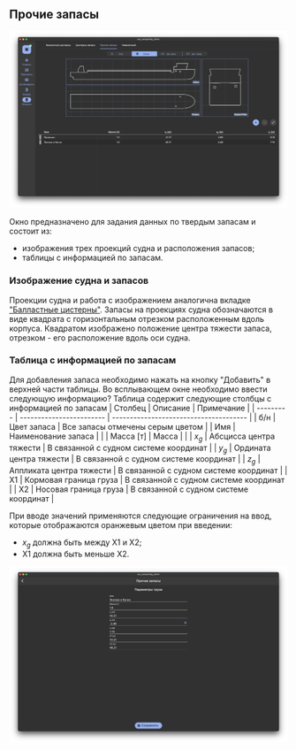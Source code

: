 ## Прочие запасы
![Общий вид вкладки "Прочие запасы"](/docs/user-guide/ru/part03_loading/chapter03_stores/stores.png "Общий вид страницы 'Прочие запасы'")

Окно предназначено для задания данных по твердым запасам и состоит из:
- изображения трех проекций судна и расположения запасов;
- таблицы с информацией по запасам.

### Изображение судна и запасов
Проекции судна и работа с изображением аналогична вкладке ["Балластные цистерны"](/docs/user-guide/ru/part03_loading/chapter01_ballast/chapter01_ballast.md). Запасы на проекциях судна обозначаются в виде квадрата с горизонтальным отрезком расположенным вдоль корпуса. Квадратом изображено положение центра тяжести запаса, отрезком - его расположение вдоль оси судна.

### Таблица с информацией по запасам
Для добавления запаса необходимо нажать на кнопку "Добавить" в верхней части таблицы. Во всплывающем окне необходимо ввести следующую информацию?
Таблица  содержит следующие столбцы с информацией по запасам
| Столбец   | Описание                 | Примечание                             |
| --------- | ------------------------ | -------------------------------------- |
| б/н       | Цвет запаса              | Все запасы отмечены серым цветом       |
| Имя       | Наименование запаса      |                                        |
| Масса [т] | Масса                    |                                        |
| $x_g$     | Абсцисса центра тяжести  | В связанной с судном системе координат |
| $y_g$     | Ордината центра тяжести  | В связанной с судном системе координат |
| $z_g$     | Аппликата центра тяжести | В связанной с судном системе координат |
| X1        | Кормовая граница груза   | В связанной с судном системе координат |
| X2        | Носовая граница груза    | В связанной с судном системе координат |

При вводе значений применяются следующие ограничения на ввод, которые отображаются оранжевым цветом при введении:
- $x_g$ должна быть между X1 и X2;
- X1 должна быть меньше X2.
<!-- TODO: add if confirmed, remove otherwise  -->
<!-- - Масса должны быть больше 0. -->


![Общий вид вкладки "Добавление запасов"](/docs/user-guide/ru/part03_loading/chapter03_stores/addStores.png "Общий вид страницы 'Добавление запасов'")